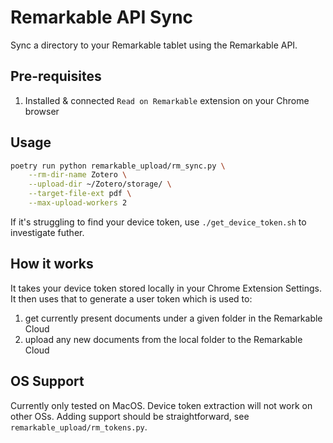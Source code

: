 # Remarkable API Sync

Sync a directory to your Remarkable tablet using the Remarkable API.

## Pre-requisites

1. Installed & connected `Read on Remarkable` extension on your Chrome browser

## Usage

```bash
poetry run python remarkable_upload/rm_sync.py \
    --rm-dir-name Zotero \
    --upload-dir ~/Zotero/storage/ \
    --target-file-ext pdf \
    --max-upload-workers 2
```

If it's struggling to find your device token, use `./get_device_token.sh` to
investigate futher.

## How it works

It takes your device token stored locally in your Chrome Extension Settings. It then uses
that to generate a user token which is used to:
1. get currently present documents under a given folder in the Remarkable Cloud
2. upload any new documents from the local folder to the Remarkable Cloud

## OS Support

Currently only tested on MacOS. Device token extraction will not work on other OSs. Adding support should be straightforward, see `remarkable_upload/rm_tokens.py`.
